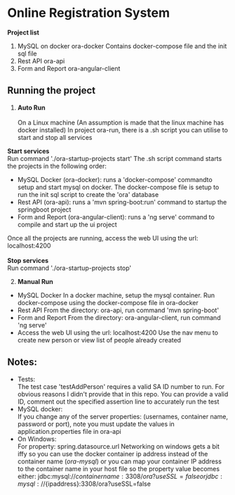 # Online Registration System

**Project list**
1. MySQL on docker
ora-docker
Contains docker-compose file and the init sql file
2. Rest API
ora-api
3. Form and Report
ora-angular-client

## Running the project

1. **Auto Run** <br/><br/>
On a Linux machine (An assumption is made that the linux machine has docker installed)
In project ora-run, there is a .sh script you can utilise to start and stop all services

**Start services** <br/>
Run command './ora-startup-projects start'
The .sh script command starts the projects in the following order:
* MySQL Docker (ora-docker): runs a 'docker-compose' commandto setup and start mysql on docker. The docker-compose file is setup to run the init sql script to create the 'ora' database
* Rest API (ora-api): runs a 'mvn spring-boot:run' command to startup the springboot project
* Form and Report (ora-angular-client): runs a 'ng serve' command to compile and start up the ui project

Once all the projects are running, access the web UI using the url: localhost:4200
<br/><br/>
**Stop services**<br/>
Run command './ora-startup-projects stop'

2. **Manual Run** <br/>
* MySQL Docker
In a docker machine, setup the mysql container. Run docker-compose using the docker-compose file in ora-docker
* Rest API 
From the directory: ora-api, run command 'mvn spring-boot'
* Form and Report 
From the directory: ora-angular-client, run command 'ng serve'
* Access the web UI using the url: localhost:4200 Use the nav menu to create new person or view list of people already created


## Notes:
* Tests: <br/>
The test case 'testAddPerson' requires a valid SA ID number to run. For obvious reasons I didn't provide that in this repo. You can provide a valid ID, comment out the specified assertion line to accurately run the test
* MySQL docker: <br/> 
If you change any of the server properties: (usernames, container name, password or port), note you must update the values in application.properties file in ora-api<br/>
* On Windows: <br/>
For property: spring.datasource.url Networking on windows gets a bit iffy so you can use the docker container ip address instead of the container name (*ora-mysql*) or you can map your container IP address to the container name in your host file so the property value becomes either: jdbc:mysql://${containername}:3308/ora?useSSL=false or jdbc:mysql://${ipaddress}:3308/ora?useSSL=false

